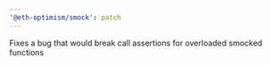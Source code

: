 ```yaml
---
'@eth-optimism/smock': patch
---
```


Fixes a bug that would break call assertions for overloaded smocked functions
